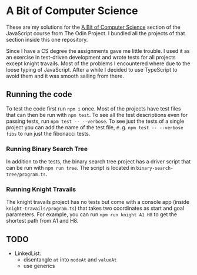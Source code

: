 # A Bit of Computer Science

These are my solutions for the [A Bit of Computer Science](https://www.theodinproject.com/paths/full-stack-javascript/courses/javascript#a-bit-of-computer-science) section of the JavaScript course from The Odin Project. I bundled all the projects of that section inside this one repository.

Since I have a CS degree the assignments gave me little trouble. I used it as an exercise in test-driven development and wrote tests for all projects except knight travails. Most of the problems I encountered where due to the loose typing of JavaScript. After a while I decided to use TypeScript to avoid them and it was smooth sailing from there.

## Running the code
To test the code first run `npm i` once. Most of the projects have test files that can then be run with `npm test`. To see all the test descriptions even for passing tests, run `npm test -- --verbose`. To see just the tests of a single project you can add the name of the test file, e.&thinsp;g. `npm test -- --verbose fibs` to run just the fibonacci tests.

### Running Binary Search Tree
In addition to the tests, the binary search tree project has a driver script that can be run with `npm run tree`. The script is located in `binary-search-tree/program.ts`.

### Running Knight Travails
The knight travails project has no tests but come with a console app (inside `knight-travails/program.ts`) that takes two coordinates as start and goal parameters. For example, you can run `npm run knight A1 H8` to get the shortest path from A1 and H8.

## TODO
- LinkedList:
    - disentangle `at` into `nodeAt` and `valueAt`
    - use generics